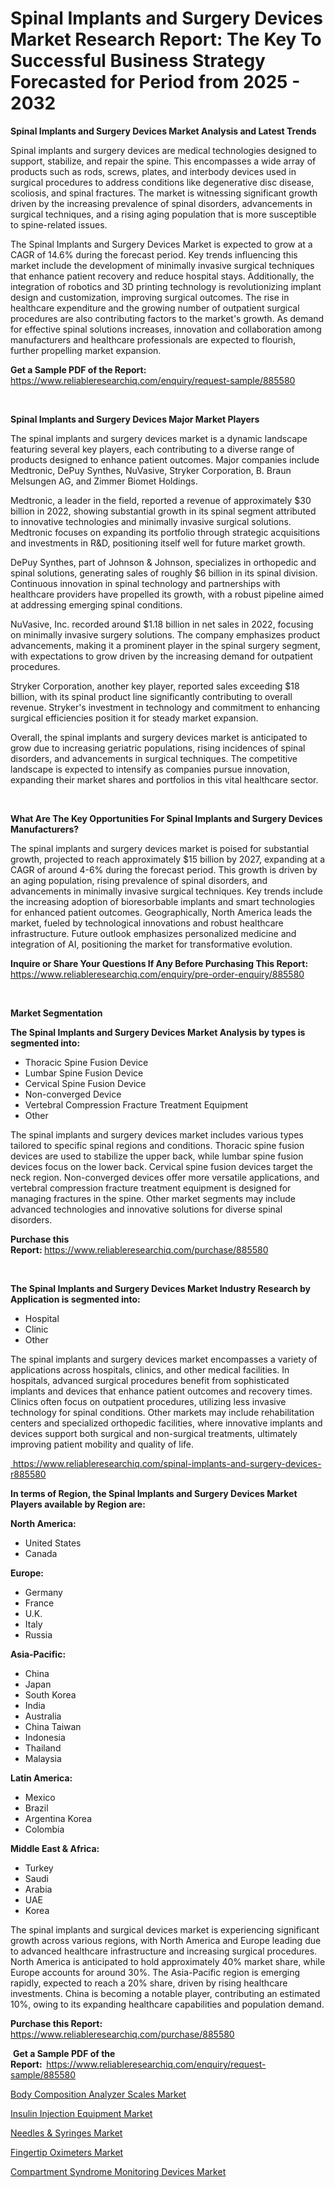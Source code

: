 <p><h1>Spinal Implants and Surgery Devices Market Research Report: The Key To Successful Business Strategy Forecasted for Period from 2025 - 2032</h1></p><p><strong>Spinal Implants and Surgery Devices Market Analysis and Latest Trends</strong></p>
<p><p>Spinal implants and surgery devices are medical technologies designed to support, stabilize, and repair the spine. This encompasses a wide array of products such as rods, screws, plates, and interbody devices used in surgical procedures to address conditions like degenerative disc disease, scoliosis, and spinal fractures. The market is witnessing significant growth driven by the increasing prevalence of spinal disorders, advancements in surgical techniques, and a rising aging population that is more susceptible to spine-related issues.</p><p>The Spinal Implants and Surgery Devices Market is expected to grow at a CAGR of 14.6% during the forecast period. Key trends influencing this market include the development of minimally invasive surgical techniques that enhance patient recovery and reduce hospital stays. Additionally, the integration of robotics and 3D printing technology is revolutionizing implant design and customization, improving surgical outcomes. The rise in healthcare expenditure and the growing number of outpatient surgical procedures are also contributing factors to the market's growth. As demand for effective spinal solutions increases, innovation and collaboration among manufacturers and healthcare professionals are expected to flourish, further propelling market expansion.</p></p>
<p><strong>Get a Sample PDF of the Report:&nbsp;</strong> <a href="https://www.reliableresearchiq.com/enquiry/request-sample/885580?utm_campaign=104&utm_medium=2&utm_source=Github&utm_content=ia&utm_term=04032025&utm_id=spinal-implants-and-surgery-devices">https://www.reliableresearchiq.com/enquiry/request-sample/885580</a></p>
<p>&nbsp;</p>
<p><strong>Spinal Implants and Surgery Devices Major Market Players</strong></p>
<p><p>The spinal implants and surgery devices market is a dynamic landscape featuring several key players, each contributing to a diverse range of products designed to enhance patient outcomes. Major companies include Medtronic, DePuy Synthes, NuVasive, Stryker Corporation, B. Braun Melsungen AG, and Zimmer Biomet Holdings.</p><p>Medtronic, a leader in the field, reported a revenue of approximately $30 billion in 2022, showing substantial growth in its spinal segment attributed to innovative technologies and minimally invasive surgical solutions. Medtronic focuses on expanding its portfolio through strategic acquisitions and investments in R&D, positioning itself well for future market growth.</p><p>DePuy Synthes, part of Johnson & Johnson, specializes in orthopedic and spinal solutions, generating sales of roughly $6 billion in its spinal division. Continuous innovation in spinal technology and partnerships with healthcare providers have propelled its growth, with a robust pipeline aimed at addressing emerging spinal conditions.</p><p>NuVasive, Inc. recorded around $1.18 billion in net sales in 2022, focusing on minimally invasive surgery solutions. The company emphasizes product advancements, making it a prominent player in the spinal surgery segment, with expectations to grow driven by the increasing demand for outpatient procedures.</p><p>Stryker Corporation, another key player, reported sales exceeding $18 billion, with its spinal product line significantly contributing to overall revenue. Stryker's investment in technology and commitment to enhancing surgical efficiencies position it for steady market expansion.</p><p>Overall, the spinal implants and surgery devices market is anticipated to grow due to increasing geriatric populations, rising incidences of spinal disorders, and advancements in surgical techniques. The competitive landscape is expected to intensify as companies pursue innovation, expanding their market shares and portfolios in this vital healthcare sector.</p></p>
<p>&nbsp;</p>
<p><strong>What Are The Key Opportunities For Spinal Implants and Surgery Devices Manufacturers?</strong></p>
<p><p>The spinal implants and surgery devices market is poised for substantial growth, projected to reach approximately $15 billion by 2027, expanding at a CAGR of around 4-6% during the forecast period. This growth is driven by an aging population, rising prevalence of spinal disorders, and advancements in minimally invasive surgical techniques. Key trends include the increasing adoption of bioresorbable implants and smart technologies for enhanced patient outcomes. Geographically, North America leads the market, fueled by technological innovations and robust healthcare infrastructure. Future outlook emphasizes personalized medicine and integration of AI, positioning the market for transformative evolution.</p></p>
<p><strong>Inquire or Share Your Questions If Any Before Purchasing This Report:</strong> <a href="https://www.reliableresearchiq.com/enquiry/pre-order-enquiry/885580?utm_campaign=104&utm_medium=2&utm_source=Github&utm_content=ia&utm_term=04032025&utm_id=spinal-implants-and-surgery-devices">https://www.reliableresearchiq.com/enquiry/pre-order-enquiry/885580</a></p>
<p>&nbsp;</p>
<p><strong>Market Segmentation</strong></p>
<p><strong>The Spinal Implants and Surgery Devices Market Analysis by types is segmented into:</strong></p>
<p><ul><li>Thoracic Spine Fusion Device</li><li>Lumbar Spine Fusion Device</li><li>Cervical Spine Fusion Device</li><li>Non-converged Device</li><li>Vertebral Compression Fracture Treatment Equipment</li><li>Other</li></ul></p>
<p><p>The spinal implants and surgery devices market includes various types tailored to specific spinal regions and conditions. Thoracic spine fusion devices are used to stabilize the upper back, while lumbar spine fusion devices focus on the lower back. Cervical spine fusion devices target the neck region. Non-converged devices offer more versatile applications, and vertebral compression fracture treatment equipment is designed for managing fractures in the spine. Other market segments may include advanced technologies and innovative solutions for diverse spinal disorders.</p></p>
<p><strong>Purchase this Report:&nbsp;</strong><a href="https://www.reliableresearchiq.com/purchase/885580?utm_campaign=104&utm_medium=2&utm_source=Github&utm_content=ia&utm_term=04032025&utm_id=spinal-implants-and-surgery-devices">https://www.reliableresearchiq.com/purchase/885580</a></p>
<p>&nbsp;</p>
<p><strong>The Spinal Implants and Surgery Devices Market Industry Research by Application is segmented into:</strong></p>
<p><ul><li>Hospital</li><li>Clinic</li><li>Other</li></ul></p>
<p><p>The spinal implants and surgery devices market encompasses a variety of applications across hospitals, clinics, and other medical facilities. In hospitals, advanced surgical procedures benefit from sophisticated implants and devices that enhance patient outcomes and recovery times. Clinics often focus on outpatient procedures, utilizing less invasive technology for spinal conditions. Other markets may include rehabilitation centers and specialized orthopedic facilities, where innovative implants and devices support both surgical and non-surgical treatments, ultimately improving patient mobility and quality of life.</p></p>
<p><a href="https://www.reliableresearchiq.com/spinal-implants-and-surgery-devices-r885580?utm_campaign=104&utm_medium=2&utm_source=Github&utm_content=ia&utm_term=04032025&utm_id=spinal-implants-and-surgery-devices">&nbsp;https://www.reliableresearchiq.com/spinal-implants-and-surgery-devices-r885580</a></p>
<p><strong>In terms of Region, the Spinal Implants and Surgery Devices Market Players available by Region are:</strong></p>
<p>
    <p> <strong> North America: </strong>
        <ul>
            <li>United States</li>
            <li>Canada</li>
        </ul>
        </p> 
    <p> <strong> Europe: </strong>
        <ul>
            <li>Germany</li>
            <li>France</li>
            <li>U.K.</li>
            <li>Italy</li>
            <li>Russia</li>
        </ul>
        </p> 
    <p> <strong> Asia-Pacific: </strong>
        <ul>
            <li>China</li>
            <li>Japan</li>
            <li>South Korea</li>
            <li>India</li>
            <li>Australia</li>
            <li>China Taiwan</li>
            <li>Indonesia</li>
            <li>Thailand</li>
            <li>Malaysia</li>
        </ul>
        </p> 
    <p> <strong> Latin America: </strong>
        <ul>
            <li>Mexico</li>
            <li>Brazil</li>
            <li>Argentina Korea</li>
            <li>Colombia</li>
        </ul>
        </p> 
    <p> <strong> Middle East & Africa: </strong>
        <ul>
            <li>Turkey</li>
            <li>Saudi</li>
            <li>Arabia</li>
            <li>UAE</li>
            <li>Korea</li>
        </ul>
    </p>
    </p>
<p><p>The spinal implants and surgical devices market is experiencing significant growth across various regions, with North America and Europe leading due to advanced healthcare infrastructure and increasing surgical procedures. North America is anticipated to hold approximately 40% market share, while Europe accounts for around 30%. The Asia-Pacific region is emerging rapidly, expected to reach a 20% share, driven by rising healthcare investments. China is becoming a notable player, contributing an estimated 10%, owing to its expanding healthcare capabilities and population demand.</p></p>
<p><strong>Purchase this Report: </strong><a href="https://www.reliableresearchiq.com/purchase/885580?utm_campaign=104&utm_medium=2&utm_source=Github&utm_content=ia&utm_term=04032025&utm_id=spinal-implants-and-surgery-devices">https://www.reliableresearchiq.com/purchase/885580</a></p>
<p>&nbsp;<strong>Get a Sample PDF of the Report:&nbsp;&nbsp;</strong><a href="https://www.reliableresearchiq.com/enquiry/request-sample/885580?utm_campaign=104&utm_medium=2&utm_source=Github&utm_content=ia&utm_term=04032025&utm_id=spinal-implants-and-surgery-devices">https://www.reliableresearchiq.com/enquiry/request-sample/885580</a></p>
<p><strong></strong></p>
<p><p><a href="https://github.com/cavushjla/Market-Research-Report-List-1/blob/main/body-composition-analyzer-scales-market.md?utm_campaign=104&utm_medium=2&utm_source=Github&utm_content=ia&utm_term=04032025&utm_id=spinal-implants-and-surgery-devices">Body Composition Analyzer Scales Market</a></p><p><a href="https://github.com/alrogikrosa/Market-Research-Report-List-1/blob/main/insulin-injection-equipment-market.md?utm_campaign=104&utm_medium=2&utm_source=Github&utm_content=ia&utm_term=04032025&utm_id=spinal-implants-and-surgery-devices">Insulin Injection Equipment Market</a></p><p><a href="https://github.com/caaropless/Market-Research-Report-List-1/blob/main/needles-syringes-market.md?utm_campaign=104&utm_medium=2&utm_source=Github&utm_content=ia&utm_term=04032025&utm_id=spinal-implants-and-surgery-devices">Needles & Syringes Market</a></p><p><a href="https://github.com/coricnzati/Market-Research-Report-List-1/blob/main/fingertip-oximeters-market.md?utm_campaign=104&utm_medium=2&utm_source=Github&utm_content=ia&utm_term=04032025&utm_id=spinal-implants-and-surgery-devices">Fingertip Oximeters Market</a></p><p><a href="https://github.com/borknyberg/Market-Research-Report-List-1/blob/main/compartment-syndrome-monitoring-devices-market.md?utm_campaign=104&utm_medium=2&utm_source=Github&utm_content=ia&utm_term=04032025&utm_id=spinal-implants-and-surgery-devices">Compartment Syndrome Monitoring Devices Market</a></p></p>